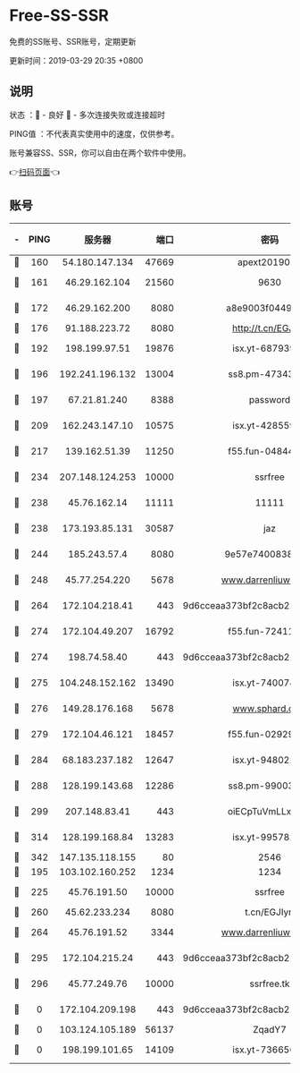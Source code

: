 # Free-SS-SSR

免费的SS账号、SSR账号，定期更新

更新时间：2019-03-29 20:35 +0800

## 说明

状态     ：🙂 - 良好 🙁 - 多次连接失败或连接超时

PING值   ：不代表真实使用中的速度，仅供参考。

账号兼容SS、SSR，你可以自由在两个软件中使用。

👉[扫码页面](https://liesauer.github.io/Free-SS-SSR/)👈

## 账号

|-|PING|服务器|端口|密码|加密方式|区域|
|:----:|:----:|:-----:|-----:|:----:|:----:|:----:|
|🙂|160|54.180.147.134|47669|apext2019001|chacha20|KR|
|🙂|161|46.29.162.104|21560|9630|aes-128-ctr|RU|
|🙂|172|46.29.162.200|8080|a8e9003f0449cea5|chacha20-ietf|RU|
|🙂|176|91.188.223.72|8080|http://t.cn/EGJIyrl|rc4-md5|RU|
|🙂|192|198.199.97.51|19876|isx.yt-68793930|aes-256-cfb|US|
|🙂|196|192.241.196.132|13004|ss8.pm-47343847|aes-256-cfb|US|
|🙂|197|67.21.81.240|8388|password|aes-256-cfb|US|
|🙂|209|162.243.147.10|10575|isx.yt-42855905|aes-256-cfb|US|
|🙂|217|139.162.51.39|11250|f55.fun-04844585|aes-256-cfb|SG|
|🙂|234|207.148.124.253|10000|ssrfree|aes-256-cfb|SG|
|🙂|238|45.76.162.14|11111|11111|aes-256-cfb|SG|
|🙂|238|173.193.85.131|30587|jaz|aes-256-cfb|US|
|🙂|244|185.243.57.4|8080|9e57e7400838a01e|chacha20-ietf|US|
|🙂|248|45.77.254.220|5678|www.darrenliuwei.com|aes-256-cfb|SG|
|🙂|264|172.104.218.41|443|9d6cceaa373bf2c8acb22e60b6a58be6|aes-256-cfb|US|
|🙂|274|172.104.49.207|16792|f55.fun-72411432|aes-256-cfb|SG|
|🙂|274|198.74.58.40|443|9d6cceaa373bf2c8acb22e60b6a58be6|aes-256-cfb|US|
|🙂|275|104.248.152.162|13490|isx.yt-74007424|aes-256-cfb|SG|
|🙂|276|149.28.176.168|5678|www.sphard.com|aes-256-cfb|AU|
|🙂|279|172.104.46.121|18457|f55.fun-02929238|aes-256-cfb|SG|
|🙂|284|68.183.237.182|12647|isx.yt-94802200|aes-256-cfb|SG|
|🙂|288|128.199.143.68|12286|ss8.pm-99003865|aes-256-cfb|SG|
|🙂|299|207.148.83.41|443|oiECpTuVmLLxk4Ts|aes-256-cfb|AU|
|🙂|314|128.199.168.84|13283|isx.yt-99578236|aes-256-cfb|SG|
|🙂|342|147.135.118.155|80|2546|chacha20|US|
|🙂|195|103.102.160.252|1234|1234|rc4-md5|JP|
|🙂|225|45.76.191.50|10000|ssrfree|aes-256-cfb|SG|
|🙂|260|45.62.233.234|8080|t.cn/EGJIyrl|rc4-md5|CA|
|🙂|264|45.76.191.52|3344|www.darrenliuwei.com|aes-256-cfb|JP|
|🙂|295|172.104.215.24|443|9d6cceaa373bf2c8acb22e60b6a58be6|aes-256-cfb|US|
|🙁|296|45.77.249.76|10000|ssrfree.tk|aes-256-cfb|SG|
|🙁|0|172.104.209.198|443|9d6cceaa373bf2c8acb22e60b6a58be6|aes-256-cfb|US|
|🙁|0|103.124.105.189|56137|ZqadY7|chacha20|US|
|🙁|0|198.199.101.65|14109|isx.yt-73665649|aes-256-cfb|US|
